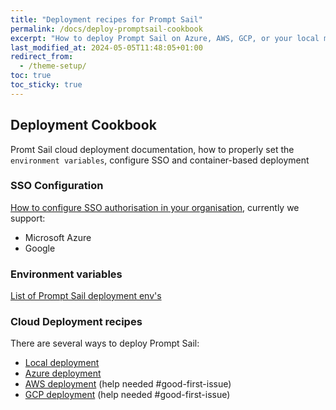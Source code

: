 ```yaml
---
title: "Deployment recipes for Prompt Sail"
permalink: /docs/deploy-promptsail-cookbook
excerpt: "How to deploy Prompt Sail on Azure, AWS, GCP, or your local machine."
last_modified_at: 2024-05-05T11:48:05+01:00
redirect_from:
  - /theme-setup/
toc: true
toc_sticky: true
---
```



## Deployment Cookbook
Promt Sail cloud deployment documentation, how to properly set the `environment variables`, configure SSO and container-based deployment 

### SSO Configuration

[How to configure SSO authorisation in your organisation](/docs/sso-configuration/), currently we support: 
* Microsoft Azure
* Google 

### Environment variables

[List of Prompt Sail deployment env's](/docs/env-variables)



### Cloud Deployment recipes

There are several ways to deploy Prompt Sail:
* [Local deployment](/docs/deploy-promptsail-local/)
* [Azure deployment](/docs/deploy-promptsail-azure) 
* [AWS deployment](/docs/deploy-promptsail-aws) (help needed #good-first-issue)
* [GCP deployment](/docs/deploy-promptsail-gcp) (help needed #good-first-issue)



